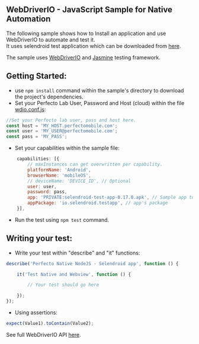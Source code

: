 ## WebDriverIO - JavaScript Sample for Native Automation

The following sample shows how to Install an application and use WebDriverIO to automate and test it.<br/>
It uses selendroid test application which can be downloaded from [here](https://github.com/PerfectoCode/AppsForSamples/tree/master/selendroid-test-app-0.17.0).

The sample uses [WebDriverIO](http://webdriver.io/) and [Jasmine](jasmine.github.io) testing framework. 

## Getting Started: 
- use `npm install` command within the sample's directory to download the project's dependencies. 
- Set your Perfecto Lab User, Password and Host (cloud) within the file [wdio.conf.js](wdio.conf.js):
```JavaScript
//Set your Perfecto lab user, pass and host here.
const host = 'MY_HOST.perfectomobile.com';
const user = 'MY_USER@perfectomobile.com';
const pass = 'MY_PASS';
```
- Set your capabilities within the sample file: 
```JavaScript
    capabilities: [{
        // maxInstances can get overwritten per capability. 
        platformName: 'Android',                       
        browserName: 'mobileOS',                                             
        // deviceName: 'DEVICE_ID', // Optional 
        user: user,
        password: pass,
        app: 'PRIVATE:selendroid-test-app-0.17.0.apk', // Sample app to install
        appPackage: 'io.selendroid.testapp', // app's package
    }],
```
- Run the test using `npm test` command.

## Writing your test: 
- Write your test within "describe" and "it" functions: 
```JavaScript
describe('Perfecto Native NodeJS - Selendroid app', function () {

	it('Test Native and Webview', function () {

        // Your test should go here

    });
});
```

- Using assertions: 
```JavaScript
expect(Value1).toContain(Value2);
```

See full WebDriverIO API [here](http://webdriver.io/api.html).